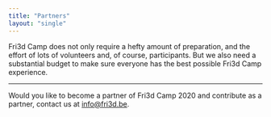 ```yaml
---
title: "Partners"
layout: "single"
---
```

<div class="block--centered">
<p>Fri3d Camp does not only require a hefty amount of preparation, and the effort of lots of volunteers and, of course, participants. But we also need a substantial budget to make sure everyone has the best possible Fri3d Camp experience.</p>
</div>
<hr class="gridrule" />
<div class="block--callout">
<div class="decoblock decoblock--dots decoblock--l"></div>
<p>Would you like to become a partner of Fri3d Camp 2020 and contribute as a partner, contact us at <a href="mailto:info@fri3d.be">info@fri3d.be</a>.</p>
<div class="decoblock decoblock--xu decoblock--br"></div>
</div>